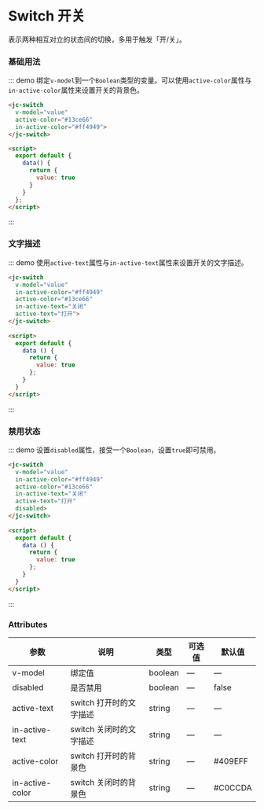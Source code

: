 # Switch 开关

表示两种相互对立的状态间的切换，多用于触发「开/关」。

### 基础用法

::: demo 绑定`v-model`到一个`Boolean`类型的变量。可以使用`active-color`属性与`in-active-color`属性来设置开关的背景色。

```html
<jc-switch
  v-model="value"
  active-color="#13ce66"
  in-active-color="#ff4949">
</jc-switch>

<script>
  export default {
    data() {
      return {
        value: true
      }
    }
  };
</script>
```

:::

### 文字描述

::: demo 使用`active-text`属性与`in-active-text`属性来设置开关的文字描述。

```html
<jc-switch
  v-model="value"
  in-active-color="#ff4949"
  active-color="#13ce66"
  in-active-text="关闭"
  active-text="打开">
</jc-switch>
  
<script>
  export default {
    data () {
      return {
        value: true
      };
    }
  }
</script>
```

:::

### 禁用状态

::: demo 设置`disabled`属性，接受一个`Boolean`，设置`true`即可禁用。

```html
<jc-switch
  v-model="value"
  in-active-color="#ff4949"
  active-color="#13ce66"
  in-active-text="关闭"
  active-text="打开"
  disabled>
</jc-switch>
  
<script>
  export default {
    data () {
      return {
        value: true
      };
    }
  }
</script>
```

:::



### Attributes

| 参数            | 说明                    | 类型    | 可选值 | 默认值  |
| --------------- | ----------------------- | ------- | ------ | ------- |
| v-model         | 绑定值                  | boolean | —      | —       |
| disabled        | 是否禁用                | boolean | —      | false   |
| active-text     | switch 打开时的文字描述 | string  | —      | —       |
| in-active-text  | switch 关闭时的文字描述 | string  | —      | —       |
| active-color    | switch 打开时的背景色   | string  | —      | #409EFF |
| in-active-color | switch 关闭时的背景色   | string  | —      | #C0CCDA |